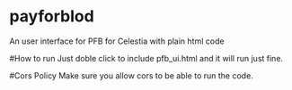 # payforblod
An user interface for PFB for Celestia with plain html code  

#How to run
Just doble click to include pfb_ui.html and it will run just fine.

#Cors Policy
Make sure you allow cors to be able to run the code.
